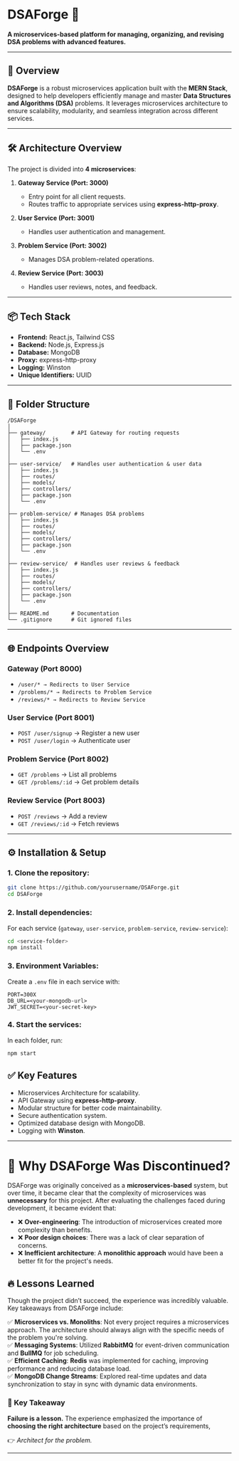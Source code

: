 
# **DSAForge 🔨**  
**A microservices-based platform for managing, organizing, and revising DSA problems with advanced features.**

---

## 🚀 **Overview**  
**DSAForge** is a robust microservices application built with the **MERN Stack**, designed to help developers efficiently manage and master **Data Structures and Algorithms (DSA)** problems. It leverages microservices architecture to ensure scalability, modularity, and seamless integration across different services.

---

## 🛠️ **Architecture Overview**  

The project is divided into **4 microservices**:

1. **Gateway Service (Port: 3000)**  
   - Entry point for all client requests.  
   - Routes traffic to appropriate services using **express-http-proxy**.  

2. **User Service (Port: 3001)**  
   - Handles user authentication and management.  

3. **Problem Service (Port: 3002)**  
   - Manages DSA problem-related operations.  

4. **Review Service (Port: 3003)**  
   - Handles user reviews, notes, and feedback.  

---

## 📦 **Tech Stack**  
- **Frontend:** React.js, Tailwind CSS  
- **Backend:** Node.js, Express.js  
- **Database:** MongoDB  
- **Proxy:** express-http-proxy  
- **Logging:** Winston  
- **Unique Identifiers:** UUID  

---

## 📂 **Folder Structure**  

```
/DSAForge
│
├── gateway/        # API Gateway for routing requests
│   ├── index.js
│   ├── package.json
│   └── .env
│
├── user-service/   # Handles user authentication & user data
│   ├── index.js
│   ├── routes/
│   ├── models/
│   ├── controllers/
│   ├── package.json
│   └── .env
│
├── problem-service/ # Manages DSA problems
│   ├── index.js
│   ├── routes/
│   ├── models/
│   ├── controllers/
│   ├── package.json
│   └── .env
│
├── review-service/  # Handles user reviews & feedback
│   ├── index.js
│   ├── routes/
│   ├── models/
│   ├── controllers/
│   ├── package.json
│   └── .env
│
├── README.md       # Documentation
└── .gitignore      # Git ignored files
```

---

## 🌐 **Endpoints Overview**  

### **Gateway (Port 8000)**  
- `/user/* → Redirects to User Service`  
- `/problems/* → Redirects to Problem Service`  
- `/reviews/* → Redirects to Review Service`  

### **User Service (Port 8001)**  
- `POST /user/signup` → Register a new user  
- `POST /user/login` → Authenticate user  

### **Problem Service (Port 8002)**  
- `GET /problems` → List all problems  
- `GET /problems/:id` → Get problem details  

### **Review Service (Port 8003)**  
- `POST /reviews` → Add a review  
- `GET /reviews/:id` → Fetch reviews  

---

## ⚙️ **Installation & Setup**  

### **1. Clone the repository:**  
```bash
git clone https://github.com/yourusername/DSAForge.git
cd DSAForge
```

### **2. Install dependencies:**  
For each service (`gateway`, `user-service`, `problem-service`, `review-service`):  
```bash
cd <service-folder>
npm install
```

### **3. Environment Variables:**  
Create a `.env` file in each service with:  
```env
PORT=300X
DB_URL=<your-mongodb-url>
JWT_SECRET=<your-secret-key>
```

### **4. Start the services:**  
In each folder, run:  
```bash
npm start
```



## ✅ **Key Features**  
- Microservices Architecture for scalability.  
- API Gateway using **express-http-proxy**.  
- Modular structure for better code maintainability.  
- Secure authentication system.  
- Optimized database design with MongoDB.  
- Logging with **Winston**.  


---

# 🚨 Why DSAForge Was Discontinued?

DSAForge was originally conceived as a **microservices-based** system, but over time, it became clear that the complexity of microservices was **unnecessary** for this project. After evaluating the challenges faced during development, it became evident that:

- ❌ **Over-engineering**: The introduction of microservices created more complexity than benefits.
- ❌ **Poor design choices**: There was a lack of clear separation of concerns.
- ❌ **Inefficient architecture**: A **monolithic approach** would have been a better fit for the project's needs.

## 🔥 Lessons Learned

Though the project didn’t succeed, the experience was incredibly valuable. Key takeaways from DSAForge include:

✅ **Microservices vs. Monoliths**: Not every project requires a microservices approach. The architecture should always align with the specific needs of the problem you're solving.  
✅ **Messaging Systems**: Utilized **RabbitMQ** for event-driven communication and **BullMQ** for job scheduling.  
✅ **Efficient Caching**: **Redis** was implemented for caching, improving performance and reducing database load.  
✅ **MongoDB Change Streams**: Explored real-time updates and data synchronization to stay in sync with dynamic data environments.

### 🚀 Key Takeaway

**Failure is a lesson.** The experience emphasized the importance of **choosing the right architecture** based on the project’s requirements,

👉 *Architect for the problem.*

---


